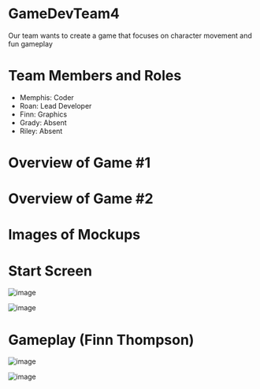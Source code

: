 # GameDevTeam4
Our team wants to create a game that focuses on character movement and fun gameplay

# Team Members and Roles
* Memphis: Coder
* Roan: Lead Developer
* Finn: Graphics
* Grady: Absent
* Riley: Absent

# Overview of Game #1

# Overview of Game #2

# Images of Mockups

# Start Screen
![image](https://github.com/user-attachments/assets/3589f6f1-c024-41b9-99e3-8240434336ca)

![image](https://github.com/user-attachments/assets/44e3c804-163e-4f62-8091-5ed7f1caa0a9)
# Gameplay (Finn Thompson)
![image](https://github.com/user-attachments/assets/38c7aca6-a6f9-497c-8af6-535c337bdd14)

![image](https://github.com/user-attachments/assets/830cee88-fb99-40d1-b677-fd91710c8ba8)
